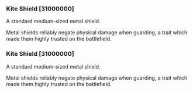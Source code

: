 ### Kite Shield [31000000]

A standard medium-sized metal shield.

Metal shields reliably negate physical damage when guarding, a trait which made them highly trusted on the battlefield.### Kite Shield [31000000]

A standard medium-sized metal shield.

Metal shields reliably negate physical damage when guarding, a trait which made them highly trusted on the battlefield.